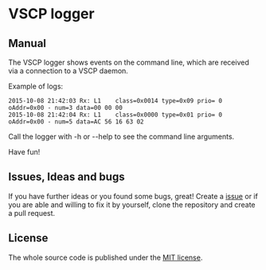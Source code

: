# VSCP logger

## Manual

The VSCP logger shows events on the command line, which are received via a connection to a VSCP daemon.

Example of logs:
```
2015-10-08 21:42:03 Rx: L1    class=0x0014 type=0x09 prio= 0 oAddr=0x00 - num=3 data=00 00 00
2015-10-08 21:42:04 Rx: L1    class=0x0000 type=0x01 prio= 0 oAddr=0x00 - num=5 data=AC 56 16 63 02
```

Call the logger with -h or --help to see the command line arguments.

Have fun!

## Issues, Ideas and bugs

If you have further ideas or you found some bugs, great! Create a [issue](https://github.com/BlueAndi/vscp-framework/issues) or if
you are able and willing to fix it by yourself, clone the repository and create a pull request.

## License
The whole source code is published under the [MIT license](http://choosealicense.com/licenses/mit/).
